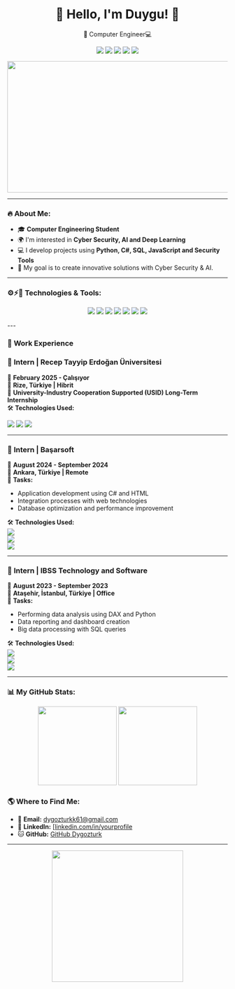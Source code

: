 <h1 align="center">🪼 Hello, I'm Duygu! 🪼</h1>

<p align="center">
 🚀 Computer Engineer💻
</p>

<p align="center">
    <img src="https://img.shields.io/badge/Python-3776AB?style=for-the-badge&logo=python&logoColor=white"/>
    <img src="https://img.shields.io/badge/C%23-239120?style=for-the-badge&logo=c-sharp&logoColor=white"/>
    <img src="https://img.shields.io/badge/SQL-4479A1?style=for-the-badge&logo=mysql&logoColor=white"/>
    <img src="https://img.shields.io/badge/Deep%20Learning-FF6F00?style=for-the-badge&logo=tensorflow&logoColor=white"/>
    <img src="https://img.shields.io/badge/CyberSecurity-5C3EE8?style=for-the-badge&logo=security&logoColor=white"/>
</p>

<p align="center">
 <img src="https://media.giphy.com/media/L1R1tvI9svkIWwpVYr/giphy.gif" width="600" height="300"/>
</p>

---

### 🔥 About Me:
- 🎓 **Computer Engineering Student**
- 🌍 I'm interested in **Cyber Security, AI and Deep Learning**
- 💻 I develop projects using **Python, C#, SQL, JavaScript and Security Tools**
- 🎯 My goal is to create innovative solutions with Cyber Security & AI.

---

### ⚙️⚡🔧 Technologies & Tools:
<p align="center">
    <img src="https://img.shields.io/badge/Python-3776AB?style=for-the-badge&logo=python&logoColor=white"/>
    <img src="https://img.shields.io/badge/C%23-239120?style=for-the-badge&logo=c-sharp&logoColor=white"/>
    <img src="https://img.shields.io/badge/JavaScript-F7DF1E?style=for-the-badge&logo=javascript&logoColor=black"/>
    <img src="https://img.shields.io/badge/SQL-4479A1?style=for-the-badge&logo=mysql&logoColor=white"/>
    <img src="https://img.shields.io/badge/Git-F05032?style=for-the-badge&logo=git&logoColor=white"/>
    <img src="https://img.shields.io/badge/VSCode-007ACC?style=for-the-badge&logo=visual-studio-code&logoColor=white"/>
    <img src="https://img.shields.io/badge/Eclipse-2C2255?style=for-the-badge&logo=eclipse&logoColor=white"/>
</p>
---

### 💼 **Work Experience**

### 📌 **Intern | Recep Tayyip Erdoğan Üniversitesi**
📅 **February 2025 - Çalışıyor**  
📍 **Rize, Türkiye | Hibrit**  
🎯 **University-Industry Cooperation Supported (USID) Long-Term Internship**  
🛠  **Technologies Used:** 

<img src="https://img.shields.io/badge/Python-3776AB?style=for-the-badge&logo=python&logoColor=white"/>  
<img src="https://img.shields.io/badge/Artificial%20Intelligence-FF6F00?style=for-the-badge&logo=artificial-intelligence&logoColor=white"/>  
<img src="https://img.shields.io/badge/Deep%20Learning-0055FF?style=for-the-badge&logo=tensorflow&logoColor=white"/>


---

### 📌 **Intern | Başarsoft**
📅 **August 2024 - September 2024**  
📍 **Ankara, Türkiye | Remote**  
🔹 **Tasks:**
- Application development using C# and HTML
- Integration processes with web technologies
- Database optimization and performance improvement

🛠 **Technologies Used:**  
<img src="https://img.shields.io/badge/C%23-239120?style=for-the-badge&logo=c-sharp&logoColor=white"/>  
<img src="https://img.shields.io/badge/HTML-E34F26?style=for-the-badge&logo=html5&logoColor=white"/>  
<img src="https://img.shields.io/badge/.NET-512BD4?style=for-the-badge&logo=dotnet&logoColor=white"/>  

---

### 📌 **Intern | IBSS Technology and Software**
📅 **August 2023 - September 2023**  
📍 **Ataşehir, İstanbul, Türkiye | Office**  
🔹 **Tasks:**
- Performing data analysis using DAX and Python
- Data reporting and dashboard creation
- Big data processing with SQL queries 

🛠 **Technologies Used:**  
<img src="https://img.shields.io/badge/DAX-FF6F00?style=for-the-badge&logo=power-bi&logoColor=white"/>  
<img src="https://img.shields.io/badge/Python-3776AB?style=for-the-badge&logo=python&logoColor=white"/>  
<img src="https://img.shields.io/badge/SQL-4479A1?style=for-the-badge&logo=mysql&logoColor=white"/>  

---

### 📊 My GitHub Stats:
<p align="center">
  <img src="https://github-readme-stats.vercel.app/api?username=dygozturk&show_icons=true&theme=dark" height="180"/>
  <img src="https://github-readme-streak-stats.herokuapp.com/?user=dygozturk&theme=dark" height="180"/>
</p>


### 🌎 Where to Find Me:
- 📩 **Email:** [dygozturkk61@gmail.com](mailto:dygozturkk61@gmail.com)
- 🔗 **LinkedIn:** [[linkedin.com/in/yourprofile](https://www.linkedin.com/in/duygu-öztürk-b4887420b/)
- 🐱 **GitHub:** [GitHub Dygozturk](https://github.com/dygozturk)

---
<p align="center">
  <img src="https://media.giphy.com/media/M9gbBd9nbDrOTu1Mqx/giphy.gif" width="300"/>
</p>


